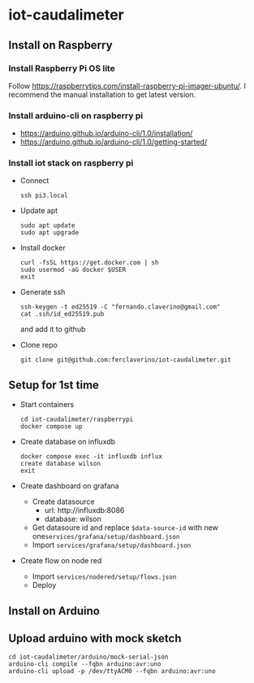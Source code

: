 # iot-caudalimeter

## Install on Raspberry

### Install Raspberry Pi OS lite

Follow https://raspberrytips.com/install-raspberry-pi-imager-ubuntu/.
I recommend the manual installation to get latest version.

### Install arduino-cli on raspberry pi

- https://arduino.github.io/arduino-cli/1.0/installation/
- https://arduino.github.io/arduino-cli/1.0/getting-started/

### Install iot stack on raspberry pi

- Connect

  ```
  ssh pi3.local
  ```

- Update apt

  ```
  sudo apt update
  sudo apt upgrade
  ```

- Install docker

  ```
  curl -fsSL https://get.docker.com | sh
  sudo usermod -aG docker $USER
  exit
  ```

- Generate ssh

  ```
  ssh-keygen -t ed25519 -C "fernando.claverino@gmail.com"
  cat .ssh/id_ed25519.pub
  ```

  and add it to github

- Clone repo

  ```
  git clone git@github.com:ferclaverino/iot-caudalimeter.git
  ```

## Setup for 1st time

- Start containers

  ```
  cd iot-caudalimeter/raspberrypi
  docker compose up
  ```

- Create database on influxdb

  ```
  docker compose exec -it influxdb influx
  create database wilson
  exit
  ```

- Create dashboard on grafana

  - Create datasource
    - url: http://influxdb:8086
    - database: wilson
  - Get datasoure id and replace `$data-source-id` with new one`services/grafana/setup/dashboard.json`
  - Import `services/grafana/setup/dashboard.json`

- Create flow on node red
  - Import `services/nodered/setup/flows.json`
  - Deploy

## Install on Arduino

## Upload arduino with mock sketch

```
cd iot-caudalimeter/arduino/mock-serial-json
arduino-cli compile --fqbn arduino:avr:uno
arduino-cli upload -p /dev/ttyACM0 --fqbn arduino:avr:uno
```
